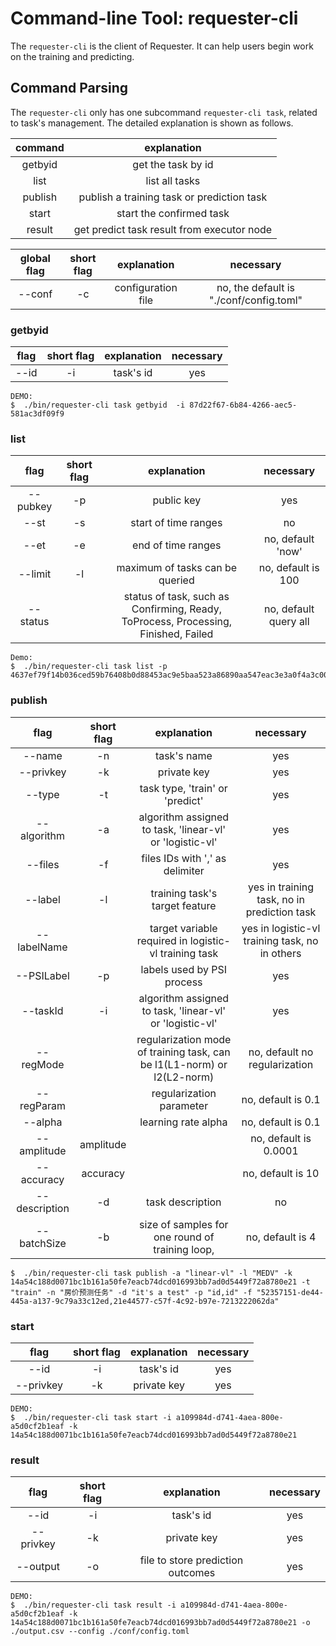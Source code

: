 # Command-line Tool: requester-cli
The `requester-cli` is the client of Requester. It can help users begin work on the 
training and predicting.

## Command Parsing
The `requester-cli` only has one subcommand `requester-cli task`, related to task's management.
The detailed explanation is shown as follows.

| command    |        explanation      | 
| :----------: |   :-----------:   | 
| getbyid    | get the task by id |  
| list       | list all tasks |
| publish    | publish a training task or prediction task |
| start      | start the confirmed task |
| result     | get predict task result from executor node |


| global flag  | short flag | explanation | necessary |
| :------: | :----------: | :------------: | :------: | 
|   --conf |      -c    |   configuration file  | no, the default is "./conf/config.toml" |
   
### getbyid

|  flag  | short flag | explanation | necessary |
| :------: | :----------: | :------------: | :---------: |
|   --id  |      -i    |   task's id |    yes    |

```
DEMO:
$  ./bin/requester-cli task getbyid  -i 87d22f67-6b84-4266-aec5-581ac3df09f9
```


### list


|  flag  | short flag | explanation | necessary |
| :------: | :----------: | :------------: | :---------: |
|   --pubkey  |      -p    |   public key |    yes    |
|   --st  |      -s    |   start of time ranges |    no    |
|   --et  |      -e    |   end of time ranges |    no, default 'now'    |
|   --limit  |      -l    |   maximum of tasks can be queried |    no, default is 100    |
|   --status  |          |   status of task, such as Confirming, Ready, ToProcess, Processing, Finished, Failed |    no, default query all    |

```
Demo:
$  ./bin/requester-cli task list -p 4637ef79f14b036ced59b76408b0d88453ac9e5baa523a86890aa547eac3e3a0f4a3c005178f021c1b060d916f42082c18e1d57505cdaaeef106729e6442f4e5
```

### publish

|  flag  | short flag | explanation | necessary |
| :------: | :----------: | :------------: | :---------: |
|   --name  |      -n    |   task's name |    yes    |
|   --privkey  |      -k    |   private key |    yes    |
|   --type  |      -t    |   task type, 'train' or 'predict' |   yes    |
|   --algorithm  |      -a    |   algorithm assigned to task, 'linear-vl' or 'logistic-vl' |    yes    |
|   --files  |    -f      |  files IDs with ',' as delimiter |   yes   |
|   --label  |      -l    |   training task's target feature  |    yes in training task, no in prediction task   |
|   --labelName  |          |   target variable required in logistic-vl training task | yes in logistic-vl training task, no in others    |
|   --PSILabel  |      -p    |  labels used by PSI process |   yes    |
|   --taskId  |      -i   |   algorithm assigned to task, 'linear-vl' or 'logistic-vl' |    yes    |
|   --regMode  |          | regularization mode of training task, can be l1(L1-norm) or l2(L2-norm)  |   no, default no regularization   |
|   --regParam  |          | regularization parameter |   no, default is 0.1   |
|   --alpha  |          |   learning rate alpha |    no, default is 0.1    |
|   --amplitude  |    amplitude      |   |   no, default is 0.0001   |
|   --accuracy  |      accuracy    |    |    no, default is 10    |
|   --description  |    -d      | task  description  |   no   |
|   --batchSize  |    -b      |  size of samples for one round of training loop, |   no, default is 4   |

```shell
$  ./bin/requester-cli task publish -a "linear-vl" -l "MEDV" -k 14a54c188d0071bc1b161a50fe7eacb74dcd016993bb7ad0d5449f72a8780e21 -t "train" -n "房价预测任务" -d "it's a test" -p "id,id" -f "52357151-de44-445a-a137-9c79a33c12ed,21e44577-c57f-4c92-b97e-7213222062da"
```

### start
|  flag  | short flag | explanation | necessary |
| :------: | :----------: | :------------: | :---------: |
|   --id  |      -i    |   task's id |    yes    |
|   --privkey  |      -k    |   private key |    yes    |

```
DEMO:
$  ./bin/requester-cli task start -i a109984d-d741-4aea-800e-a5d0cf2b1eaf -k 14a54c188d0071bc1b161a50fe7eacb74dcd016993bb7ad0d5449f72a8780e21 
```

### result
|  flag  | short flag | explanation | necessary |
| :------: | :----------: | :------------: | :---------: |
|   --id  |      -i    |   task's id |    yes    |
|   --privkey  |      -k    |   private key |    yes    |
|   --output  |      -o    |  file to store prediction outcomes  |    yes    |

```
DEMO:
$  ./bin/requester-cli task result -i a109984d-d741-4aea-800e-a5d0cf2b1eaf -k 14a54c188d0071bc1b161a50fe7eacb74dcd016993bb7ad0d5449f72a8780e21 -o ./output.csv --config ./conf/config.toml
```
